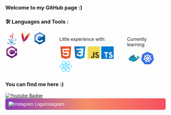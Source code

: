 ### Welcome to my GitHub page :)

### :hammer_and_wrench: Languages and Tools :
<div style="display: flex">
  <div>
    <img src="https://github.com/devicons/devicon/blob/master/icons/java/java-original.svg" height=40/>
    <img src="https://github.com/devicons/devicon/blob/master/icons/maven/maven-original.svg" height=40/>
    <img src="https://github.com/devicons/devicon/blob/master/icons/c/c-original.svg" height=40/>
    <img src="https://github.com/devicons/devicon/blob/master/icons/csharp/csharp-original.svg" height=40/>
  </div>
  <div>
    <p>Little experience with:</p>
    <img src="https://github.com/devicons/devicon/blob/master/icons/html5/html5-original.svg" height=40/>
    <img src="https://github.com/devicons/devicon/blob/master/icons/css3/css3-original.svg" height=40/>
    <img src="https://github.com/devicons/devicon/blob/master/icons/javascript/javascript-original.svg" height=40/>
    <img src="https://github.com/devicons/devicon/blob/master/icons/typescript/typescript-original.svg" height=40/>
    <img src="https://github.com/devicons/devicon/blob/master/icons/react/react-original.svg" height=40/>
  </div>
  <div>
    <p>Currently learning: </p>
    <img src="https://github.com/devicons/devicon/blob/master/icons/docker/docker-original.svg" height=40/>
    <img src="https://github.com/devicons/devicon/blob/master/icons/kubernetes/kubernetes-original.svg" height=40/>
  </div>
</div>

### You can find me here :)
<a href="https://www.youtube.com/@FriendlyDiamond">
  <img src="https://img.shields.io/badge/YouTube-red?style=for-the-badge&logo=youtube&logoColor=white" alt="Youtube Badge"/>
</a>
<style>
  .instagram-link {
    display: flex;
    align-items: center;
    padding: 10px;
    border-radius: 5px;
    background-image: linear-gradient(to right, #8a3ab9, #f78e69, #f5515f);
    color: white;
    text-decoration: none;
    font-family: Arial, sans-serif;
  }

  .instagram-logo {
    width: 30px;
    height: 30px;
    margin-right: 10px;
  }
</style>
<a href="https://www.instagram.com/" class="instagram-link">
  <img src="https://upload.wikimedia.org/wikipedia/commons/thumb/a/a5/Instagram_icon.png/600px-Instagram_icon.png" alt="Instagram Logo" class="instagram-logo">
  Instagram
</a>
